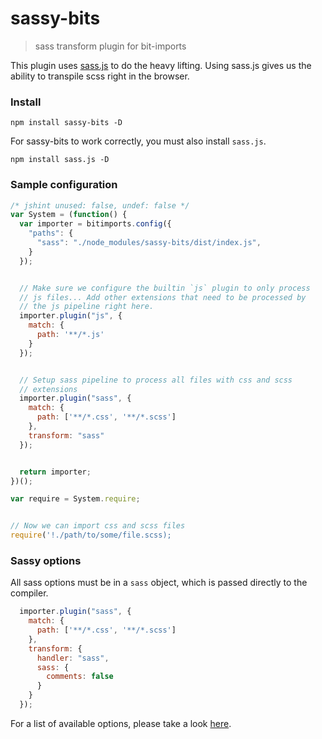 # sassy-bits
> sass transform plugin for bit-imports

This plugin uses [sass.js](https://github.com/medialize/sass.js) to do the heavy lifting.  Using sass.js gives us the ability to transpile scss right in the browser.


### Install

```
npm install sassy-bits -D
```

For sassy-bits to work correctly, you must also install `sass.js`.

```
npm install sass.js -D
```


### Sample configuration

``` javascript
/* jshint unused: false, undef: false */
var System = (function() {
  var importer = bitimports.config({
    "paths": {
      "sass": "./node_modules/sassy-bits/dist/index.js",
    }
  });


  // Make sure we configure the builtin `js` plugin to only process
  // js files... Add other extensions that need to be processed by
  // the js pipeline right here.
  importer.plugin("js", {
    match: {
      path: '**/*.js'
    }
  });


  // Setup sass pipeline to process all files with css and scss
  // extensions
  importer.plugin("sass", {
    match: {
      path: ['**/*.css', '**/*.scss']
    },
    transform: "sass"
  });


  return importer;
})();

var require = System.require;


// Now we can import css and scss files
require('!./path/to/some/file.scss);
```


### Sassy options

All sass options must be in a `sass` object, which is passed directly to the compiler.

``` javascript
  importer.plugin("sass", {
    match: {
      path: ['**/*.css', '**/*.scss']
    },
    transform: {
      handler: "sass",
      sass: {
        comments: false
      }
    }
  });
```

For a list of available options, please take a look [here](https://github.com/medialize/sass.js/#using-the-sassjs-api).
